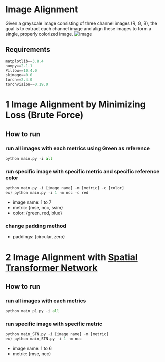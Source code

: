# Image Alignment
Given a grayscale image consisting of three channel images (R, G, B), the goal is to extract each channel image and align these images to form a single, properly colorized image.
![image](https://github.com/user-attachments/assets/41637e7d-a84c-4ed2-88be-a72fc4db2970)


## Requirements
```python
matplotlib==3.8.4
numpy==2.1.1
Pillow==10.4.0
skimage==0.0
torch==2.4.0
torchvision==0.19.0
```

# 1 Image Alignment by Minimizing Loss (Brute Force)
## How to run

### run all images with each metrics using Green as reference
```python
python main.py -i all
```

### run specific image with specific metric and specific reference color
```python
python main.py -i [image name] -m [metric] -c [color]
ex) python main.py -i 1 -m ncc -c red
```
- image name: 1 to 7
- metric: {mse, ncc, ssim}
- color: {green, red, blue}

### change padding method
- paddings: {circular, zero}

# 2 Image Alignment with [Spatial Transformer Network](https://arxiv.org/pdf/1506.02025)
## How to run

### run all images with each metrics
```python
python main_p1.py -i all
```

### run specific image with specific metric
```python
python main_STN.py -i [image name] -m [metric]
ex) python main_STN.py -i 1 -m ncc
```
- image name: 1 to 6
- metric: {mse, ncc}
